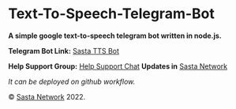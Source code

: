 # Text-To-Speech-Telegram-Bot

<b>A simple google text-to-speech telegram bot written in node.js.</b>
<p><b>Telegram Bot Link:</b> <a href='https://telegram.dog/SastaTTSBot'>Sasta TTS Bot</a>

<b>Help Support Group:</b> <a href='https://telegram.dog/HelpSupportChat'>Help Support Chat</a>
<b>Updates in</b> <a href='https://telegram.dog/SastaNetwork'>Sasta Network</a>

<i>It can be deployed on github workflow.</i>

© <a href='https://telegram.dog/SastaNetwork'>Sasta Network</a> 2022.
